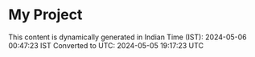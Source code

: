 # My Project

This content is dynamically generated in Indian Time (IST): 2024-05-06 00:47:23 IST
Converted to UTC: 2024-05-05 19:17:23 UTC
